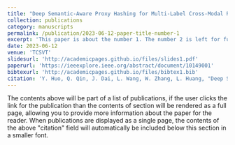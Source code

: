```yaml
---
title: "Deep Semantic-Aware Proxy Hashing for Multi-Label Cross-Modal Retrieval"
collection: publications
category: manuscripts
permalink: /publication/2023-06-12-paper-title-number-1
excerpt: 'This paper is about the number 1. The number 2 is left for future work.'
date: 2023-06-12
venue: 'TCSVT'
slidesurl: 'http://academicpages.github.io/files/slides1.pdf'
paperurl: 'https://ieeexplore.ieee.org/abstract/document/10149001'
bibtexurl: 'http://academicpages.github.io/files/bibtex1.bib'
citation: 'Y. Huo, Q. Qin, J. Dai, L. Wang, W. Zhang, L. Huang, "Deep Semantic-Aware Proxy Hashing for Multi-Label Cross-Modal Retrieval," IEEE Transactions on Circuits and Systems for Video Technology, vol. 34, no. 1, pp. 576-589, doi: 10.1109/TCSVT.2023.3285266.'
---
```

The contents above will be part of a list of publications, if the user clicks the link for the publication than the contents of section will be rendered as a full page, allowing you to provide more information about the paper for the reader. When publications are displayed as a single page, the contents of the above "citation" field will automatically be included below this section in a smaller font.
